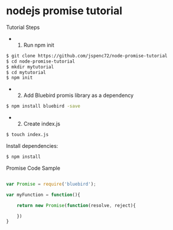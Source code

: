 # nodejs promise tutorial

Tutorial Steps

- 1. Run npm init

```bash
$ git clone https://github.com/jspenc72/node-promise-tutorial
$ cd node-promise-tutorial
$ mkdir mytutorial
$ cd mytutorial
$ npm init
```
- 2. Add Bluebird promis library as a dependency

```bash
$ npm install bluebird -save
```

- 2. Create index.js

```bash
$ touch index.js
```

Install dependencies:
```bash
$ npm install
```

Promise Code Sample

```js

var Promise = require('bluebird');

var myFunction = function(){

	return new Promise(function(resolve, reject){

	})
}


```